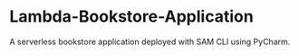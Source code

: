 # Lambda-Bookstore-Application
A serverless bookstore application deployed with SAM CLI using PyCharm.
